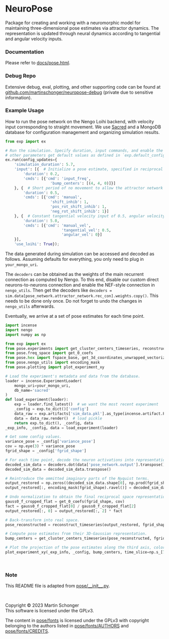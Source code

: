 # NeuroPose

Package for creating and working with a neuromorphic model for maintaining three-dimensional pose estimates via attractor dynamics. The representation is updated through neural dynamics according to tangential and angular velocity inputs.

### Documentation
Please refer to [docs/pose.html](docs/pose.html).

### Debug Repo
Extensive debug, eval, plotting, and other supporting code can be found at [github.com/martinschonger/neuropose-debug](https://github.com/martinschonger/neuropose-debug) (private due to sensitive information).

### Example Usage
How to run the pose network on the Nengo Loihi backend, with velocity input
corresponding to straight movement. We use [Sacred](https://github.com/IDSIA/sacred) and a
MongoDB database for configuration management and organizing simulation results.

```python
from exp import ex

# Run the simulation. Specify duration, input commands, and enable the Nengo Loihi backend. All
# other parameters get default values as defined in `exp.default_config`.
ex.run(config_updates={
    'simulation_duration': 5.7,
    'input': [{  # Initialize a pose estimate, specified in reciprocal grid coordinates.
        'duration': 0.2,
        'cmds': [{'cmd': 'input_freq',
                    'bump_centers': [(4, 4, 0)]}]
    }, {  # Short period of no movement to allow the attractor network reach a stable state.
        'duration': 0.5,
        'cmds': [{'cmd': 'manual',
                    'shift_inhib': 1,
                    'pos_rot_shift_inhib': 1,
                    'neg_rot_shift_inhib': 1}]
    }, {  # Constant tangential velocity input of 0.5, angular velocity input of 0.
        'duration': 5.0,
        'cmds': [{'cmd': 'manual_vel',
                         'tangential_vel': 0.5,
                         'angular_vel': 0}]
    }],
    'use_loihi': True});
```

The data generated during simulation can be accessed and decoded as follows.
Assuming defaults for everything, you only need to plug in ``your_mongo_uri``.

The ``decoders`` can be obtained as the weights of the main recurrent connection as computed by Nengo. To this end, disable our custom direct neurons-to-neurons connection and enable the NEF-style connection in `nengo_utils`. Then get the decoders like ``decoders = sim.data[pose_network.attractor_network.rec_con].weights.copy()``. This needs to be done only once. Do not forget to undo the changes in `nengo_utils` afterwards.

Eventually, we arrive at a set of pose estimates for each time point.

```python
import incense
import nengo
import numpy as np

from exp import ex
from pose.experiments import get_cluster_centers_timeseries, reconstruct_timeseries
from pose.freq_space import get_0_coefs
from pose.hex import fspace_base, get_3d_coordinates_unwrapped_vectorized
from pose.nengo_utils import encoding_mask
from pose.plotting import plot_experiment_xy

# Load the experiment's metadata and data from the database.
loader = incense.ExperimentLoader(
    mongo_uri=your_mongo_uri,
    db_name='sacred'
)
def load_experiment(loader):
    exp = loader.find_latest()  # we want the most recent experiment
    _config = exp.to_dict()['config']
    data_raw = exp.artifacts['sim_data.pkl'].as_type(incense.artifact.PickleArtifact)
    data = data_raw.render()  # load pickle
    return exp.to_dict(), _config, data
_exp_info, _config, data = load_experiment(loader)

# Get some config values.
variance_pose = _config['variance_pose']
cov = np.eye(3) * variance_pose
fgrid_shape = _config['fgrid_shape']

# For each time point, decode the neuron activations into representational space.
decoded_sim_data = decoders.dot(data['pose_network.output'].transpose())
decoded_sim_data = decoded_sim_data.transpose()

# Reintroduce the ommitted imaginary parts of the Nyquist terms.
output_restored = np.zeros((decoded_sim_data.shape[0], np.prod(fgrid_shape)*2))
output_restored[:, encoding_mask(fgrid_shape).ravel()] = decoded_sim_data

# Undo normalization to obtain the final reciprocal space representation.
gauss0_f_cropped_flat = get_0_coefs(fgrid_shape, cov)
fact = gauss0_f_cropped_flat[0] / gauss0_f_cropped_flat[2]
output_restored[:, 0] = output_restored[:, 2] * fact

# Back-transform into real space.
pose_reconstructed = reconstruct_timeseries(output_restored, fgrid_shape)

# Compute pose estimates from their 3D-Gaussian representation.
bump_centers = get_cluster_centers_timeseries(pose_reconstructed, fgrid_shape)

# Plot the projection of the pose estimates along the third axis, color-coded by time.
plot_experiment_xy(_exp_info, _config, bump_centers, time_slice=np.s_[7:])
```

<br/>

### Note
This README file is adapted from [pose/\_\_init\_\_.py](pose/__init__.py).

<br/>

Copyright © 2023 Martin Schonger  
This software is licensed under the GPLv3.

The content in [pose/fonts](pose/fonts) is licensed under the GPLv3 with copyright belonging to
the authors listed in [pose/fonts/AUTHORS](pose/fonts/AUTHORS) and [pose/fonts/CREDITS](pose/fonts/CREDITS).
